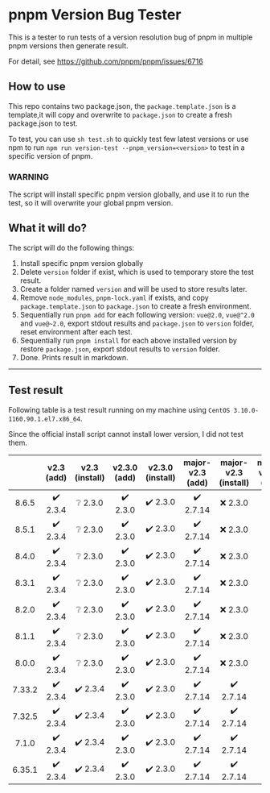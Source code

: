# pnpm Version Bug Tester

This is a tester to run tests of a version resolution bug of pnpm in multiple pnpm versions then generate result.

For detail, see https://github.com/pnpm/pnpm/issues/6716

## How to use

This repo contains two package.json, the `package.template.json` is a template,it will copy and overwrite to `package.json` to create a fresh package.json to test.

To test, you can use `sh test.sh` to quickly test few latest versions or use npm to run `npm run version-test --pnpm_version=<version>` to test in a specific version of pnpm.

### **WARNING**

The script will install specific pnpm version globally, and use it to run the test, so it will overwrite your global pnpm version.

## What it will do?

The script will do the following things:

1. Install specific pnpm version globally
2. Delete `version` folder if exist, which is used to temporary store the test result.
3. Create a folder named `version` and will be used to store results later.
4. Remove `node_modules`, `pnpm-lock.yaml` if exists, and copy `package.template.json` to `package.json` to create a fresh environment.
5. Sequentially run `pnpm add` for each following version: `vue@2.0`, `vue@^2.0` and `vue@~2.0`, export stdout results and `package.json` to `version` folder, reset environment after each test.
6. Sequentially run `pnpm install` for each above installed version by restore `package.json`, export stdout results to `version` folder.
7. Done. Prints result in markdown.

---

## Test result

Following table is a test result running on my machine using `CentOS 3.10.0-1160.90.1.el7.x86_64`.

Since the official install script cannot install lower version, I did not test them.

|        | v2.3 (add) | v2.3 (install) | v2.3.0 (add) | v2.3.0 (install) | major-v2.3 (add) | major-v2.3 (install) | minor-v2.3.0 (add) | minor-v2.3.0 (install) |
| :----: | :--------: | :------------: | :----------: | :--------------: | :--------------: | :------------------: | :----------------: | :--------------------: |
| 8.6.5  |  ✔️ 2.3.4  |    ❔ 2.3.0    |   ✔️ 2.3.0   |     ✔️ 2.3.0     |    ✔️ 2.7.14     |       ❌ 2.3.0       |      ✔️ 2.3.4      |        ❌ 2.3.0        |
| 8.5.1  |  ✔️ 2.3.4  |    ❔ 2.3.0    |   ✔️ 2.3.0   |     ✔️ 2.3.0     |    ✔️ 2.7.14     |       ❌ 2.3.0       |      ✔️ 2.3.4      |        ❌ 2.3.0        |
| 8.4.0  |  ✔️ 2.3.4  |    ❔ 2.3.0    |   ✔️ 2.3.0   |     ✔️ 2.3.0     |    ✔️ 2.7.14     |       ❌ 2.3.0       |      ✔️ 2.3.4      |        ❌ 2.3.0        |
| 8.3.1  |  ✔️ 2.3.4  |    ❔ 2.3.0    |   ✔️ 2.3.0   |     ✔️ 2.3.0     |    ✔️ 2.7.14     |       ❌ 2.3.0       |      ✔️ 2.3.4      |        ❌ 2.3.0        |
| 8.2.0  |  ✔️ 2.3.4  |    ❔ 2.3.0    |   ✔️ 2.3.0   |     ✔️ 2.3.0     |    ✔️ 2.7.14     |       ❌ 2.3.0       |      ✔️ 2.3.4      |        ❌ 2.3.0        |
| 8.1.1  |  ✔️ 2.3.4  |    ❔ 2.3.0    |   ✔️ 2.3.0   |     ✔️ 2.3.0     |    ✔️ 2.7.14     |       ❌ 2.3.0       |      ✔️ 2.3.4      |        ❌ 2.3.0        |
| 8.0.0  |  ✔️ 2.3.4  |    ❔ 2.3.0    |   ✔️ 2.3.0   |     ✔️ 2.3.0     |    ✔️ 2.7.14     |       ❌ 2.3.0       |      ✔️ 2.3.4      |        ❌ 2.3.0        |
| 7.33.2 |  ✔️ 2.3.4  |    ✔️ 2.3.4    |   ✔️ 2.3.0   |     ✔️ 2.3.0     |    ✔️ 2.7.14     |      ✔️ 2.7.14       |      ✔️ 2.3.4      |        ✔️ 2.3.4        |
| 7.32.5 |  ✔️ 2.3.4  |    ✔️ 2.3.4    |   ✔️ 2.3.0   |     ✔️ 2.3.0     |    ✔️ 2.7.14     |      ✔️ 2.7.14       |      ✔️ 2.3.4      |        ✔️ 2.3.4        |
| 7.1.0  |  ✔️ 2.3.4  |    ✔️ 2.3.4    |   ✔️ 2.3.0   |     ✔️ 2.3.0     |    ✔️ 2.7.14     |      ✔️ 2.7.14       |      ✔️ 2.3.4      |        ✔️ 2.3.4        |
| 6.35.1 |  ✔️ 2.3.4  |    ✔️ 2.3.4    |   ✔️ 2.3.0   |     ✔️ 2.3.0     |    ✔️ 2.7.14     |      ✔️ 2.7.14       |      ✔️ 2.3.4      |        ✔️ 2.3.4        |
